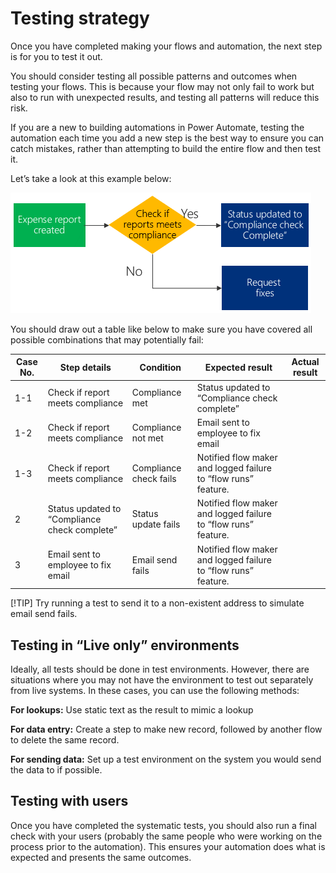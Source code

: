 # Testing strategy

Once you have completed making your flows and automation, the next step is for you to test it out.

You should consider testing all possible patterns and outcomes when testing your
flows. This is because your flow may not only fail to work but also to run with
unexpected results, and testing all patterns will reduce this risk.

If you are a new to building automations in Power Automate, testing the
automation each time you add a new step is the best way to ensure you can catch
mistakes, rather than attempting to build the entire flow and then test it.

Let’s take a look at this example below:

![Example of compliance check flow](media/compliance-flow.png "Example of compliance check flow")

You should draw out a table like below to make sure you have covered all
possible combinations that may potentially fail:

| Case No. | Step details                                  | Condition              | Expected result                                                | Actual result |
|----------|-----------------------------------------------|------------------------|----------------------------------------------------------------|---------------|
| 1-1      | Check if report meets compliance              | Compliance met         | Status updated to “Compliance check complete”                  |               |
| 1-2      | Check if report meets compliance              | Compliance not met     | Email sent to employee to fix email                            |               |
| 1-3      | Check if report meets compliance              | Compliance check fails | Notified flow maker and logged failure to “flow runs” feature. |               |
| 2        | Status updated to “Compliance check complete” | Status update fails    | Notified flow maker and logged failure to “flow runs” feature. |               |
| 3        | Email sent to employee to fix email           | Email send fails       | Notified flow maker and logged failure to “flow runs” feature. |               |

[!TIP] Try running a test to send it to a non-existent address to simulate email send fails.

## Testing in “Live only” environments

Ideally, all tests should be done in test environments. However, there are
situations where you may not have the environment to test out separately from
live systems. In these cases, you can use the following methods:

**For lookups:** Use static text as the result to mimic a lookup

**For data entry:** Create a step to make new record, followed by another flow
to delete the same record.

**For sending data:** Set up a test environment on the system you would send the
data to if possible.

## Testing with users 

Once you have completed the systematic tests, you should also run a final check
with your users (probably the same people who were working on the process prior
to the automation). This ensures your automation does what is expected and
presents the same outcomes.
